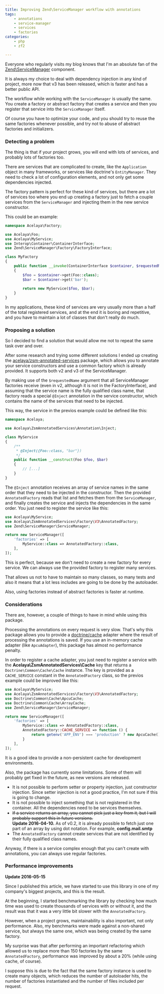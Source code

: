 ```yaml
---
title: Improving Zend\ServiceManager workflow with annotations
tags:
    - annotations
    - service-manager
    - services
    - factories
categories:
    - php
    - zf2

---
```


Everyone who regularly visits my blog knows that I'm an absolute fan of the [Zend\ServiceManager](http://zendframework.github.io/zend-servicemanager/) component.

It is always my choice to deal with dependency injection in any kind of project, more now that v3 has been released, which is faster and has a better public API.

The workflow while working with the `ServiceManager` is usually the same. You create a factory or abstract factory that creates a service and then you register that service into the `ServiceManager` itself.

Of course you have to optimize your code, and you should try to reuse the same factories whenever possible, and try not to abuse of abstract factories and initializers.

### Detecting a problem

The thing is that if your project grows, you will end with lots of services, and probably lots of factories too.

There are services that are complicated to create, like the `Application` object in many frameworks, or services like doctrine's `EntityManager`. They need to check a lot of configuration elements, and not only get some dependencies injected.

The factory pattern is perfect for these kind of services, but there are a lot of services too where you end up creating a factory just to fetch a couple services from the `ServiceManager` and injecting them in the new service constructor.

This could be an example:

```php
namespace Acelaya\Factory;

use Acelaya\Foo;
use Acelaya\MyService;
use Interop\Container\ContainerInterface;
use Zend\ServiceManager\Factory\FactoryInterface;

class MyFactory
{
    public function __invoke(ContainerInterface $container, $requestedName, array $options = null)
    {
        $foo = $container->get(Foo::class);
        $bar = $container->get('bar');
        
        return new MyService($foo, $bar);
    }
}
```

In my applications, these kind of services are very usually more than a half of the total registered services, and at the end it is boring and repetitive, and you have to maintain a lot of classes that don't really do much.

### Proposing a solution

So I decided to find a solution that would allow me not to repeat the same task over and over.

After some research and trying some different solutions I ended up creating the [acelaya/zsm-annotated-services](https://github.com/acelaya/zsm-annotated-services) package, which allows you to annotate your service constructors and use a common factory which is already provided. It supports both v2 and v3 of the ServiceManager.

By making use of the `$requestedName` argument that all ServiceManager factories receive (even in v2, although it is not in the FactoryInterface), and assuming that the service name is the fully qualified class name, that factory reads a special `@Inject` annotation in the service constructor, which contains the name of the services that need to be injected.

This way, the service in the previos example could be defined like this:

```php
namespace Acelaya;

use Acelaya\ZsmAnnotatedServices\Annotation\Inject;

class MyService
{
    /**
     * @Inject({Foo::class, "bar"})
     */
    public function __construct(Foo $foo, $bar)
    {
        // [...]
    }
}
```

The `@Inject` annotation receives an array of service names in the same order that they need to be injected in the constructor. Then the provided `AnnotatedFactory` reads that list and fetches them from the `ServiceManager`, and finally creates the service and injects the dependencies in the same order. You just need to register the service like this:

```php
use Acelaya\MyService;
use Acelaya\ZsmAnnotatedServices\Factory\V3\AnnotatedFactory;
use Zend\ServiceManager\ServiceManager;

return new ServiceManager([
    'factories' => [
        MyService::class => AnnotatedFactory::class,
    ],
]);
```

This is perfect, because we don't need to create a new factory for every service. We can always use the provided factory to register many services.

That allows us not to have to maintain so many classes, so many tests and also it means that a lot less includes are going to be done by the autoloader.

Also, using factories instead of abstract factories is faster at runtime.

### Considerations

There are, however, a couple of things to have in mind while using this package.

Processing the annotations on every request is very slow. That's why this package allows you to provide a [doctrine/cache](https://github.com/doctrine/cache) adapter where the result of processing the annotations is saved. If you use an in-memory cache adapter (like `ApcuAdapter`), this package has almost no performance penalty.

In order to register a cache adapter, you just need to register a service with the **Acelaya\ZsmAnnotatedServices\Cache** key that returns a `Doctrine\Common\Cache\Cache` instance. The key is provided as a `CACHE_SERVICE` constant in the `AnnotatedFactory` class, so the previos example could be improved like this:

```php
use Acelaya\MyService;
use Acelaya\ZsmAnnotatedServices\Factory\V3\AnnotatedFactory;
use Doctrine\Common\Cache\ApcuCache;
use Doctrine\Common\Cache\ArrayCache;
use Zend\ServiceManager\ServiceManager;

return new ServiceManager([
    'factories' => [
        MyService::class => AnnotatedFactory::class,
        AnnotatedFactory::CACHE_SERVICE => function () {
            return getenv('APP_ENV') === 'production' ? new ApcuCache() : new ArrayCache();
        }
    ],
]);
```

It is a good idea to provide a non-persistent cache for development environments.

Also, the package has currently some limitations. Some of them will probably get fixed in the future, as new versions are released.
 
* It is not possible to perform setter or property injection, just constructor injection. Since setter injection is not a good practice, I'm not sure if this is going to change.
* It is not possible to inject something that is not registered in the container. All the dependencies need to be services themselves.
* <del>If a service returns an array, you cannot pick just a key from it, but I will probably support this in future versions.</del><br>**Update 2016-04-10.** As of v0.2, it is already possible to fetch just one part of an array by using dot notation. For example, **config.mail.smtp**
* The `AnnotatedFactory` cannot create services that are not identified by their fully qualified class names.

Anyway, if there is a service complex enough that you can't create with annotations, you can always use regular factories.

### Performance improvements

**Update 2016-05-15**

Since I published this article, we have started to use this library in one of my company's biggest projects, and this is the result.

At the beginning, I started benchmarking the library by checking how much time was used to create thousands of services with or without it, and the result was that it was a very little bit slower with the `AnnotatedFactory`.

However, when a project grows, maintainability is also important, not only performance. Also, my benchmarks were made against a non-shared service, but always the same one, which was being created by the same factory.

My surprise was that after performing an important refactoring which allowed us to replace more than 150 factories by the same `AnnotatedFactory`, performance was improved by about a 20% (while using cache, of course).

I suppose this is due to the fact that the same factory instance is used to create many objects, which reduces the number of autoloader hits, the number of factories instantiated and the number of files included per request.
